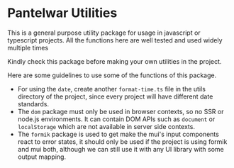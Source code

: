 # Pantelwar Utilities

This is a general purpose utility package for usage in javascript or typescript projects. All the functions here are well tested and used widely multiple times

Kindly check this package before making your own utilities in the project.

Here are some guidelines to use some of the functions of this package.

- For using the `date`, create another `format-time.ts` file in the utils directory of the project, since every project will have different date standards.
- The `dom` package must only be used in browser contexts, so no SSR or node.js environments. It can contain DOM APIs such as `document` or `localStorage` which are not available in server side contexts.
- The `formik` package is used to get make the mui's input components react to error states, it should only be used if the project is using formik and mui both, although we can still use it with any UI library with some output mapping.
